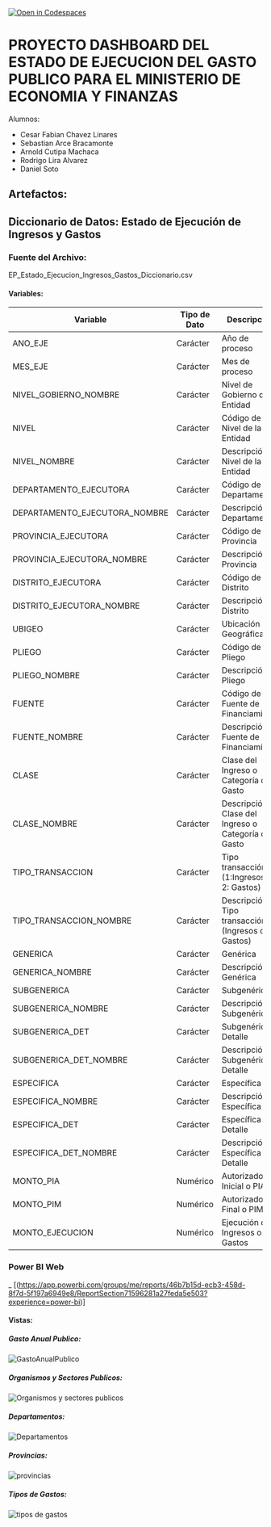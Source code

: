 [![Open in Codespaces](https://classroom.github.com/assets/launch-codespace-2972f46106e565e64193e422d61a12cf1da4916b45550586e14ef0a7c637dd04.svg)](https://classroom.github.com/open-in-codespaces?assignment_repo_id=15581361)
# PROYECTO DASHBOARD DEL ESTADO DE EJECUCION DEL GASTO PUBLICO PARA EL MINISTERIO DE ECONOMIA Y FINANZAS

Alumnos:
- Cesar Fabian Chavez Linares
- Sebastian Arce Bracamonte
- Arnold Cutipa Machaca
- Rodrigo Lira Alvarez
- Daniel Soto

## Artefactos:
## Diccionario de Datos: Estado de Ejecución de Ingresos y Gastos

### Fuente del Archivo:
EP_Estado_Ejecucion_Ingresos_Gastos_Diccionario.csv

#### Variables:

| Variable | Tipo de Dato | Descripción |
|----------|--------------|-------------|
| ANO_EJE | Carácter | Año de proceso |
| MES_EJE | Carácter | Mes de proceso |
| NIVEL_GOBIERNO_NOMBRE | Carácter | Nivel de Gobierno de la Entidad |
| NIVEL | Carácter | Código de Nivel de la Entidad |
| NIVEL_NOMBRE | Carácter | Descripción de Nivel de la Entidad |
| DEPARTAMENTO_EJECUTORA | Carácter | Código de Departamento |
| DEPARTAMENTO_EJECUTORA_NOMBRE | Carácter | Descripción de Departamento |
| PROVINCIA_EJECUTORA | Carácter | Código de Provincia |
| PROVINCIA_EJECUTORA_NOMBRE | Carácter | Descripción de Provincia |
| DISTRITO_EJECUTORA | Carácter | Código de Distrito |
| DISTRITO_EJECUTORA_NOMBRE | Carácter | Descripción de Distrito |
| UBIGEO | Carácter | Ubicación Geográfica |
| PLIEGO | Carácter | Código de Pliego |
| PLIEGO_NOMBRE | Carácter | Descripción de Pliego |
| FUENTE | Carácter | Código de Fuente de Financiamiento |
| FUENTE_NOMBRE | Carácter | Descripción de Fuente de Financiamiento |
| CLASE | Carácter | Clase del Ingreso o Categoría del Gasto |
| CLASE_NOMBRE | Carácter | Descripción Clase del Ingreso o Categoría del Gasto |
| TIPO_TRANSACCION | Carácter | Tipo transacción (1:Ingresos o 2: Gastos) |
| TIPO_TRANSACCION_NOMBRE | Carácter | Descripción de Tipo transacción (Ingresos o Gastos) |
| GENERICA | Carácter | Genérica |
| GENERICA_NOMBRE | Carácter | Descripción de Genérica |
| SUBGENERICA | Carácter | Subgenérica |
| SUBGENERICA_NOMBRE | Carácter | Descripción de Subgenérica |
| SUBGENERICA_DET | Carácter | Subgenérica Detalle |
| SUBGENERICA_DET_NOMBRE | Carácter | Descripción Subgenérica Detalle |
| ESPECIFICA | Carácter | Específica |
| ESPECIFICA_NOMBRE | Carácter | Descripción Específica |
| ESPECIFICA_DET | Carácter | Específica Detalle |
| ESPECIFICA_DET_NOMBRE | Carácter | Descripción Específica Detalle |
| MONTO_PIA | Numérico | Autorizado Inicial o PIA |
| MONTO_PIM | Numérico | Autorizado Final o PIM |
| MONTO_EJECUCION | Numérico | Ejecución de Ingresos o Gastos |

### Power BI Web
_ [(https://app.powerbi.com/groups/me/reports/46b7b15d-ecb3-458d-8f7d-5f197a6949e8/ReportSection71596281a27feda5e503?experience=power-bi)]

#### Vistas:

##### Gasto Anual Publico:

![GastoAnualPublico](https://github.com/user-attachments/assets/a2080342-85b5-4120-a921-56ac69ba2601)

##### Organismos y Sectores Publicos:

![Organismos y  sectores publicos](https://github.com/user-attachments/assets/7da3453a-31e4-4b08-bac1-1802bb06c123)

##### Departamentos: 

![Departamentos](https://github.com/user-attachments/assets/a871eccd-b206-4e94-9558-8909b715a5b0)

##### Provincias: 

![provincias](https://github.com/user-attachments/assets/c66c7eb3-ea89-4366-8e55-d43ba6d56b35)

##### Tipos de Gastos:

![tipos de gastos](https://github.com/user-attachments/assets/8dd101c8-4fda-49c5-aadd-ba284d76755b)



